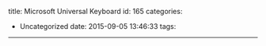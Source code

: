 title: Microsoft Universal Keyboard
id: 165
categories:
  - Uncategorized
date: 2015-09-05 13:46:33
tags:
---
